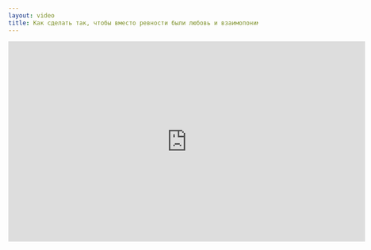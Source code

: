 ```yaml
---
layout: video
title: Как сделать так, чтобы вместо ревности были любовь и взаимопонимание
---
```


<iframe width="720" height="405" src="https://www.youtube.com/embed/3jQBMOdqkrc?showinfo=0" frameborder="0" allowfullscreen></iframe>
